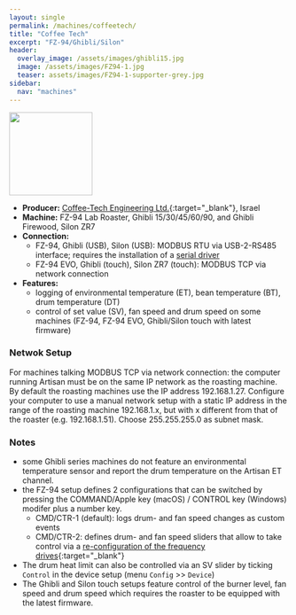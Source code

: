 ```yaml
---
layout: single
permalink: /machines/coffeetech/
title: "Coffee Tech"
excerpt: "FZ-94/Ghibli/Silon"
header:
  overlay_image: /assets/images/ghibli15.jpg
  image: /assets/images/FZ94-1.jpg
  teaser: assets/images/FZ94-1-supporter-grey.jpg
sidebar:
  nav: "machines"
---
```

<img class="tab-image" src="{{ site.baseurl }}/assets/images/supporter-badge-grey.png" width="150px">

* __Producer:__ [Coffee-Tech Engineering Ltd.](https://www.coffee-tech.com){:target="_blank"}, Israel
* __Machine:__ FZ-94 Lab Roaster, Ghibli 15/30/45/60/90, and Ghibli Firewood, Silon ZR7
* __Connection:__ 
   * FZ-94, Ghibli (USB), Silon (USB): MODBUS RTU via USB-2-RS485 interface; requires the installation of a [serial driver](/modbus_serial/)
   * FZ-94 EVO, Ghibli (touch), Silon ZR7 (touch): MODBUS TCP via network connection
* __Features:__ 
  - logging of environmental temperature (ET), bean temperature (BT), drum temperature (DT)
  - control of set value (SV), fan speed and drum speed on some machines (FZ-94, FZ-94 EVO, Ghibli/Silon touch with latest firmware)

### Netwok Setup

For machines talking MODBUS TCP via network connection: the computer running Artisan must be on the same IP network as the roasting machine. By default the roasting machines use the IP address 192.168.1.27. Configure your computer to use a manual network setup with a static IP address in the range of the roasting machine 192.168.1.x, but with x different from that of the roaster (e.g. 192.168.1.51). Choose 255.255.255.0 as subnet mask.

### Notes

- some Ghibli series machines do not feature an environmental temperature sensor and report the drum temperature on the Artisan ET channel.
- the FZ-94 setup defines 2 configurations that can be switched by pressing the COMMAND/Apple key (macOS) / CONTROL key (Windows) modifer plus a number key.
  * CMD/CTR-1 (default): logs drum- and fan speed changes as custom events
  * CMD/CTR-2: defines drum- and fan speed sliders that allow to take control via a [re-configuration of the frequency drives](https://artisan-roasterscope.blogspot.de/2016/08/fz-94-4-taking-control.html){:target="_blank"}
- The drum heat limit can also be controlled via an SV slider by ticking `Control` in the device setup (menu `Config` >> `Device`)
- The Ghibli and Silon touch setups feature control of the burner level, fan speed and drum speed which requires the roaster to be equipped with the latest firmware.